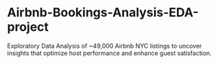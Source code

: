 # Airbnb-Bookings-Analysis-EDA-project
Exploratory Data Analysis of ~49,000 Airbnb NYC listings to uncover insights that optimize host performance and enhance guest satisfaction.
